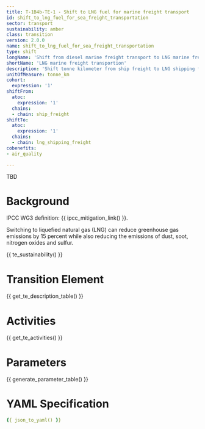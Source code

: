 ```yaml
---
title: T-1B4b-TE-1 - Shift to LNG fuel for marine freight transport
id: shift_to_lng_fuel_for_sea_freight_transportation
sector: transport
sustainability: amber
class: transition
version: 2.0.0
name: shift_to_lng_fuel_for_sea_freight_transportation
type: shift
longName: 'Shift from diesel marine freight transport to LNG marine freight.'
shortName: 'LNG marine freight transportion'
description: 'Shift tonne kilometer from ship freight to LNG shipping freight in tonne kilometer to fulfill the need of logistics'
unitOfMeasure: tonne_km
cohort:
  expression: '1'
shiftFrom:
  atoc:
    expression: '1'
  chains:
  - chain: ship_freight
shiftTo:
  atoc:
    expression: '1'
  chains:
  - chain: lng_shipping_freight
cobenefits:
- air_quality

---
```


TBD

# Background

IPCC WG3 definition: {{ ipcc_mitigation_link() }}.

Switching to liquefied natural gas (LNG) can reduce greenhouse gas emissions by 15 percent while also reducing the emissions of dust, soot, nitrogen oxides and sulfur.




{{ te_sustainability() }}

# Transition Element

{{ get_te_description_table() }}


# Activities

{{ get_te_activities() }}


# Parameters

{{ generate_parameter_table() }}


# YAML Specification

```yaml
{{ json_to_yaml() }}
```
